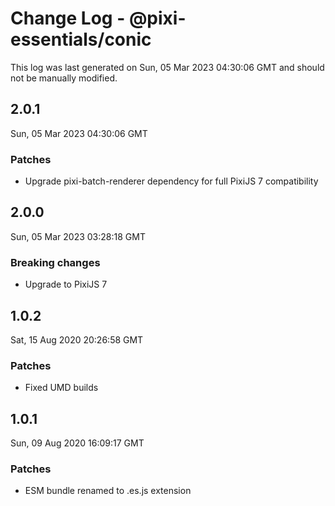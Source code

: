 # Change Log - @pixi-essentials/conic

This log was last generated on Sun, 05 Mar 2023 04:30:06 GMT and should not be manually modified.

## 2.0.1
Sun, 05 Mar 2023 04:30:06 GMT

### Patches

- Upgrade pixi-batch-renderer dependency for full PixiJS 7 compatibility

## 2.0.0
Sun, 05 Mar 2023 03:28:18 GMT

### Breaking changes

- Upgrade to PixiJS 7

## 1.0.2
Sat, 15 Aug 2020 20:26:58 GMT

### Patches

- Fixed UMD builds

## 1.0.1
Sun, 09 Aug 2020 16:09:17 GMT

### Patches

- ESM bundle renamed to .es.js extension

